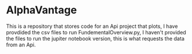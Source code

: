 # AlphaVantage
This is a repository that stores code for an Api project that plots, I have provdided the csv files to run FundementalOverview.py, I haven't provided the files to run the jupiter notebook version, this is what requests the data from an Api.
